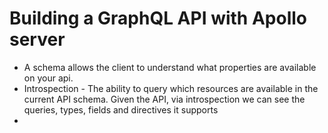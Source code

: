 # Building a GraphQL API with Apollo server
  - A schema allows the client to understand what properties are available on your api.
  - Introspection - The ability to query which resources are available in the current API schema. Given the API, via introspection we can see the queries, types, fields and directives it supports
  - 